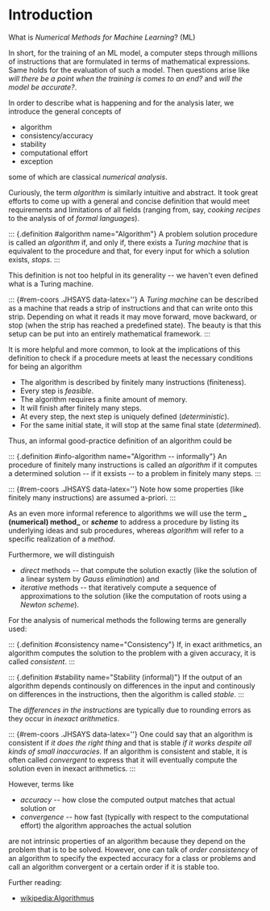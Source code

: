 # Introduction

What is *Numerical Methods for Machine Learning*? (ML)

In short, for the training of an ML model, a computer steps through millions of instructions that are formulated in terms of mathematical expressions. 
Same holds for the evaluation of such a model.
Then questions arise like *will there be a point when the training is comes to an end?* and *will the model be accurate?*.

In order to describe what is happening and for the analysis later, we introduce the general concepts of

* algorithm
* consistency/accuracy
* stability
* computational effort
* exception

some of which are classical *numerical analysis*.

Curiously, the term *algorithm* is similarly intuitive and abstract. It took great efforts to come up with a general and concise definition that would meet requirements and limitations of all fields (ranging from, say, *cooking recipes* to the analysis of of *formal languages*).

::: {.definition #algorithm name="Algorithm"}
A problem solution procedure is called an *algorithm* if, and only if, there exists a *Turing machine* that is equivalent to the procedure and that, for every input for which a solution exists, *stops*.
:::

This definition is not too helpful in its generality -- we haven't even defined what is a Turing machine.

::: {#rem-coors .JHSAYS data-latex=''}
A *Turing machine* can be described as a machine that reads a strip of instructions and that can write onto this strip. Depending on what it reads it may move forward, move backward, or stop (when the strip has reached a predefined state). The beauty is that this setup can be put into an entirely mathematical framework.
:::

It is more helpful and more common, to look at the implications of this definition to check if a procedure meets at least the necessary conditions for being an algorithm

* The algorithm is described by finitely many instructions (finiteness).
* Every step is *feasible*.
* The algorithm requires a finite amount of memory.
* It will finish after finitely many steps.
* At every step, the next step is uniquely defined (*deterministic*).
* For the same initial state, it will stop at the same final state (*determined*).

Thus, an informal good-practice definition of an algorithm could be

::: {.definition #info-algorithm name="Algorithm -- informally"}
An procedure of finitely many instructions is called an *algorithm* if it computes a determined solution -- if it exsists -- to a problem in finitely many steps.
:::

::: {#rem-coors .JHSAYS data-latex=''}
Note how some properties (like finitely many instructions) are assumed a-priori.
:::

As an even more informal reference to algorithms we will use the term **_ (numerical) method_** or **_scheme_** to address a procedure by listing its underlying ideas and sub procedures, whereas *algorithm* will refer to a specific realization of a *method*.

Furthermore, we will distinguish

* *direct* methods -- that compute the solution exactly (like the solution of a linear system by *Gauss elimination*) and
* *iterative* methods -- that iteratively compute a sequence of approximations to the solution (like the computation of roots using a *Newton scheme*).

For the analysis of numerical methods the following terms are generally used:

::: {.definition #consistency name="Consistency"}
If, in exact arithmetics, an algorithm computes the solution to the problem with a given accuracy, it is called *consistent*.
:::

::: {.definition #stability name="Stability (informal)"}
If the output of an algorithm depends continously on differences in the input and continously on differences in the instructions, then the algorithm is called *stable*.
:::

The *differences in the instructions* are typically due to rounding errors as they occur in *inexact arithmetics*.

::: {#rem-coors .JHSAYS data-latex=''}
One could say that an algorithm is consistent if *it does the right thing* and that is stable *if it works despite all kinds of small inaccuracies*. If an algorithm is consistent and stable, it is often called *convergent* to express that it will eventually compute the solution even in inexact arithmetics.
:::

However, terms like 

* *accuracy* -- how close the computed output matches that actual solution or
* *convergence* -- how fast (typically with respect to the computational effort) the algorithm approaches the actual solution

are not intrinsic properties of an algorithm because they depend on the problem that is to be solved.
However, one can talk of *order consistency* of an algorithm to specify the expected accuracy for a class or problems and call an algorithm convergent or a certain order if it is stable too.

Further reading: 

* [wikipedia:Algorithmus](https://de.wikipedia.org/wiki/Algorithmus#Definition)
